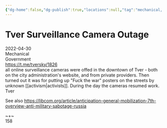 ```yaml
---
{"dg-home":false,"dg-publish":true,"locations":null,"tag":"mechanical, government","date":null,"aliases":null,"location":"downtown Tver","title":"Tver Surveillance Camera Outage","permalink":"/tver-surveillance-camera-outage/","dgHomeLink":true,"dgPassFrontmatter":true}
---
```



# Tver Surveillance Camera Outage

2022-04-30  
Mechanical  
Government  
https://t.me/tversky/1826  
all online surveillance cameras were offed in the downtown of Tver - both on the city administration's website, and from private providers. Then turned out it was for putting up "Fuck the war" posters on the streets by unknown [[activism|activists]]. During the day the cameras resumed work.  
Tver

See also https://libcom.org/article/anticipation-general-mobilization-7th-overview-anti-military-sabotage-russia

~+~  
158
